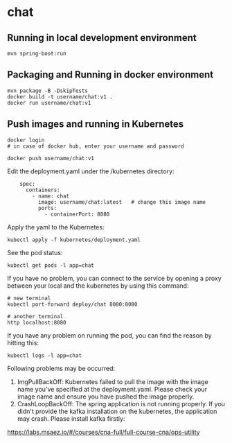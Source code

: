 # chat

## Running in local development environment

```
mvn spring-boot:run
```

## Packaging and Running in docker environment

```
mvn package -B -DskipTests
docker build -t username/chat:v1 .
docker run username/chat:v1
```

## Push images and running in Kubernetes

```
docker login 
# in case of docker hub, enter your username and password

docker push username/chat:v1
```

Edit the deployment.yaml under the /kubernetes directory:
```
    spec:
      containers:
        - name: chat
          image: username/chat:latest   # change this image name
          ports:
            - containerPort: 8080

```

Apply the yaml to the Kubernetes:
```
kubectl apply -f kubernetes/deployment.yaml
```

See the pod status:
```
kubectl get pods -l app=chat
```

If you have no problem, you can connect to the service by opening a proxy between your local and the kubernetes by using this command:
```
# new terminal
kubectl port-forward deploy/chat 8080:8080

# another terminal
http localhost:8080
```

If you have any problem on running the pod, you can find the reason by hitting this:
```
kubectl logs -l app=chat
```

Following problems may be occurred:

1. ImgPullBackOff:  Kubernetes failed to pull the image with the image name you've specified at the deployment.yaml. Please check your image name and ensure you have pushed the image properly.
1. CrashLoopBackOff: The spring application is not running properly. If you didn't provide the kafka installation on the kubernetes, the application may crash. Please install kafka firstly:

https://labs.msaez.io/#/courses/cna-full/full-course-cna/ops-utility


